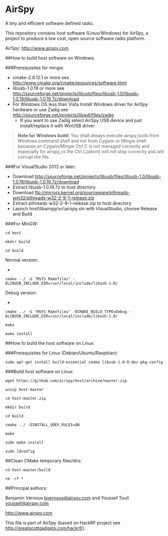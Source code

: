 AirSpy
======

A tiny and efficient software defined radio.

This repository contains host software (Linux/Windows) for AirSpy, a project to
produce a low cost, open source software radio platform.

AirSpy: http://www.airspy.com

##How to build host software on Windows:

###Prerequisites for mingw:

* cmake-2.8.12.1 or more see http://www.cmake.org/cmake/resources/software.html
* libusb-1.0.19 or more see http://sourceforge.net/projects/libusb/files/libusb-1.0/libusb-1.0.19/libusb-1.0.19.7z/download
* For Windows OS less than Vista Install Windows driver for AirSpy hardware or use Zadig see http://sourceforge.net/projects/libwdi/files/zadig
  - If you want to use Zadig  select AirSpy USB device and just install/replace it with WinUSB driver.

>**Note for Windows build:**
 You shall always execute airspy_tools from Windows command shell and not from Cygwin or Mingw shell because on Cygwin/Mingw
 Ctrl C is not managed correctly and especially for airspy_rx the Ctrl C(abort) will not stop correctly and will corrupt the file.

###For VisualStudio 2013 or later:

* Download http://sourceforge.net/projects/libusb/files/libusb-1.0/libusb-1.0.19/libusb-1.0.19.7z/download
* Extract libusb-1.0.19.7z to host directory
* Download ftp://mirrors.kernel.org/sourceware/pthreads-win32/pthreads-w32-2-9-1-release.zip
* Extract pthreads-w32-2-9-1-release.zip to host directory
* Launch host\libairspy\vc\airspy.sln with VisualStudio, choose Release and Build

###For MinGW:

`cd host`

`mkdir build`

`cd build`

Normal version:

* 
`cmake ../ -G "MSYS Makefiles" -DLIBUSB_INCLUDE_DIR=/usr/local/include/libusb-1.0/`

Debug version:

* 
`cmake ../ -G "MSYS Makefiles" -DCMAKE_BUILD_TYPE=Debug -DLIBUSB_INCLUDE_DIR=/usr/local/include/libusb-1.0/`

`make`

`make install`


##How to build the host software on Linux:

###Prerequisites for Linux (Debian/Ubuntu/Raspbian):


`sudo apt-get install build-essential cmake libusb-1.0-0-dev pkg-config`


###Build host software on Linux:

`wget https://github.com/airspy/host/archive/master.zip`

`unzip host-master`

`cd host-master.zip`

`mkdir build`

`cd build`

`cmake ../ -DINSTALL_UDEV_RULES=ON`

`make`

`sudo make install`

`sudo ldconfig`

##Clean CMake temporary files/dirs:

`cd host-master/build`

`rm -rf *`


##Principal authors:

Benjamin Vernoux <bvernoux@airspy.com> and Youssef Touil <youssef@airspy.com> 


http://www.airspy.com

This file is part of AirSpy (based on HackRF project see http://greatscottgadgets.com/hackrf/).

